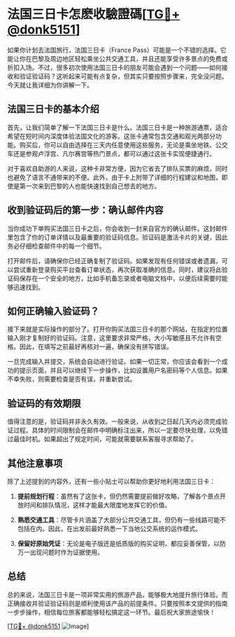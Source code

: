 # 法国三日卡怎麽收驗證碼[[TG💪+ @donk5151](https://t.me/s/donk5151)]

如果你计划去法国旅行，法国三日卡（France Pass）可能是一个不错的选择。它能让你在巴黎及周边地区轻松乘坐公共交通工具，并且还能享受许多景点的免费或折扣入场。不过，很多初次使用法国三日卡的朋友可能会遇到一个问题——如何接收和验证验证码？这听起来可能有点复杂，但其实只要按照步骤来，完全没问题。今天就让我详细为你讲解一下。

## 法国三日卡的基本介绍

首先，让我们简单了解一下法国三日卡是什么。法国三日卡是一种旅游通票，适合希望在短时间内深度体验法国文化的游客。这张卡通常包含交通和观光两部分功能。购买后，你可以自由选择在三天内任意使用这些服务，无论是乘坐地铁、公交车还是参观卢浮宫、凡尔赛宫等热门景点，都可以通过这张卡实现便捷通行。

对于喜欢自助游的人来说，这种卡非常方便，因为它省去了排队买票的麻烦，同时也避免了语言不通带来的不便。此外，由于卡上附带了详细的行程建议和地图，即使是第一次来到巴黎的人也能快速找到自己想去的地方。

## 收到验证码后的第一步：确认邮件内容

当你成功下单购买法国三日卡之后，你会收到一封来自官方的确认邮件。这封邮件里包含了你的订单详情以及最重要的验证码信息。验证码是激活卡片的关键，因此务必仔细检查邮件中的每一个细节。

打开邮件后，请确保你已经正确复制了验证码。如果发现有任何错误或者遗漏，可以尝试重新登录购买平台查看订单状态，再次获取准确的信息。同时，建议将此验证码保存在一个安全的地方，比如手机备忘录或者电脑文档中，以便后续需要时能够迅速找到。

## 如何正确输入验证码？

接下来就是实际操作的部分了。打开你购买法国三日卡的那个网站，在指定的位置输入刚才复制好的验证码。注意，这里要求非常严格，大小写敏感且不允许有空格。因此，在填写之前最好再核对一遍，确保没有拼写错误。

一旦完成输入并提交，系统会自动进行验证。如果一切正常，你应该会看到一个成功的提示页面，并且可以继续下一步操作，比如设置用户名密码等个人信息。如果不幸失败，则需要检查是否有误，并重新尝试。

## 验证码的有效期限

值得注意的是，验证码并非永久有效。一般来说，从收到之日起几天内必须完成验证过程。具体的时间限制会在邮件中明确标注出来，所以一定要尽快处理，以免错过最佳时机。如果超出了规定时间，可能就需要联系客服寻求帮助了。

## 其他注意事项

除了上述提到的内容外，还有一些小贴士可以帮助你更好地利用法国三日卡：

1. **提前规划行程**：虽然有了这张卡，但仍然需要提前做好攻略，了解各个景点开放时间和排队情况，这样才能最大限度地发挥它的价值。
   
2. **熟悉交通工具**：尽管卡片涵盖了大部分公共交通工具，但仍有一些线路可能不包括在内。因此，在出发前最好熟悉一下当地公交系统的运作模式。
   
3. **保留好原始凭证**：无论是电子版还是纸质版的购买证明，都应妥善保管，以防万一出现问题时作为证据使用。

## 总结

总的来说，法国三日卡是一项非常实用的旅游产品，能够极大地提升旅行体验。而正确接收并验证验证码则是顺利使用该产品的前提条件。只要按照本文提供的指南一步步操作，相信每位旅客都能够轻松搞定这一环节。最后祝大家旅途愉快！

[[TG💪+ @donk5151](https://t.me/s/donk5151) ![Image](https://i.postimg.cc/rwNCRYN7/Snipaste-2025-04-30-17-27-05.png)]